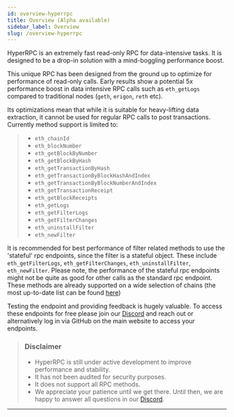 ```yaml
---
id: overview-hyperrpc
title: Overview (Alpha available)
sidebar_label: Overview
slug: /overview-hyperrpc
---
```


HyperRPC is an extremely fast read-only RPC for data-intensive tasks. It is designed to be a drop-in solution with a mind-boggling performance boost.

This unique RPC has been designed from the ground up to optimize for performance of read-only calls. Early results show a potential 5x performance boost in data intensive RPC calls such as `eth_getLogs` compared to traditional nodes (`geth`, `erigon`, `reth` etc).

Its optimizations mean that while it is suitable for heavy-lifting data extraction, it cannot be used for regular RPC calls to post transactions. Currently method support is limited to:

> - `eth_chainId`
> - `eth_blockNumber`
> - `eth_getBlockByNumber`
> - `eth_getBlockByHash`
> - `eth_getTransactionByHash`
> - `eth_getTransactionByBlockHashAndIndex`
> - `eth_getTransactionByBlockNumberAndIndex`
> - `eth_getTransactionReceipt`
> - `eth_getBlockReceipts`
> - `eth_getLogs`
> - `eth_getFilterLogs`
> - `eth_getFilterChanges`
> - `eth_uninstallFilter`
> - `eth_newFilter`

It is recommended for best performance of filter related methods to use the 'stateful' rpc endpoints, since the filter is a stateful object. These include `eth_getFilterLogs`, `eth_getFilterChanges`, `eth_uninstallFilter`, `eth_newFilter`. Please note, the performance of the stateful rpc endpoints might not be quite as good for other calls as the standard rpc endpoint.
These methods are already supported on a wide selection of chains (the most up-to-date list can be found [here](./hypersync.md))

Testing the endpoint and providing feedback is hugely valuable. To access these endpoints for free please join our [Discord](https://discord.gg/Q9qt8gZ2fX) and reach out or alternatively log in via GitHub on the main website to access your endpoints.

> ### Disclaimer
>
> - HyperRPC is still under active development to improve performance and stability.
> - It has not been audited for security purposes.
> - It does not support all RPC methods.
> - We appreciate your patience until we get there. Until then, we are happy to answer all questions in our [Discord](https://discord.gg/Q9qt8gZ2fX).

---
